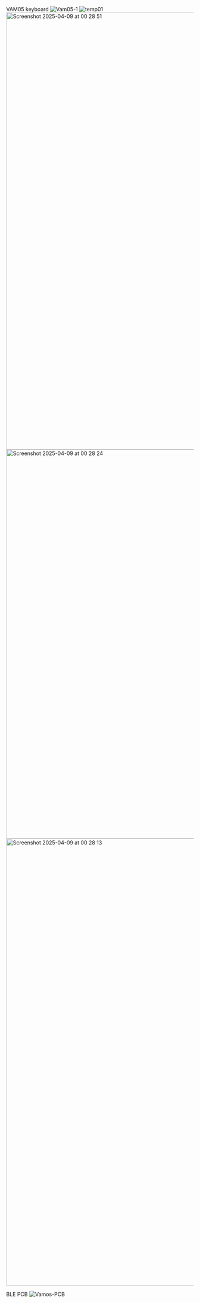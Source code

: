 VAM05 keyboard
![Vam05-1](https://github.com/user-attachments/assets/fcd82e2c-0d48-4d0b-b354-57c74ad60753)
![temp01](https://github.com/user-attachments/assets/007cf280-fea4-4192-a8c3-575f7f1953c7)
<img width="1171" alt="Screenshot 2025-04-09 at 00 28 51" src="https://github.com/user-attachments/assets/f629f73f-1c11-4a58-b1ea-208f906bf656" />
<img width="1043" alt="Screenshot 2025-04-09 at 00 28 24" src="https://github.com/user-attachments/assets/db402ffa-7544-4d3b-b92e-2be25632d2e7" />
<img width="1198" alt="Screenshot 2025-04-09 at 00 28 13" src="https://github.com/user-attachments/assets/e445f3a1-281d-450a-a93f-e4d0c3e7b2c6" />

BLE PCB
![Vamos-PCB](https://github.com/user-attachments/assets/1c101c14-25ae-4fa8-9ea5-07a872c52f03)
